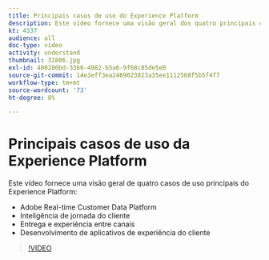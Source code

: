 ```yaml
---
title: Principais casos de uso do Experience Platform
description: Este vídeo fornece uma visão geral dos quatro principais casos de uso do Adobe Experience Platform&mdash;plataforma de dados do cliente em tempo real, inteligência de jornada do cliente, entrega e experiência entre canais, e desenvolvimento de aplicativos de experiência do cliente.
kt: 4337
audience: all
doc-type: video
activity: understand
thumbnail: 32806.jpg
exl-id: 400280bd-3366-4982-b5a6-9f68c85de5e0
source-git-commit: 14e3eff3ea2469023823a35ee1112568f5b5f4f7
workflow-type: tm+mt
source-wordcount: '73'
ht-degree: 8%

---
```


# Principais casos de uso da Experience Platform

Este vídeo fornece uma visão geral de quatro casos de uso principais do Experience Platform:

* Adobe Real-time Customer Data Platform
* Inteligência de jornada do cliente
* Entrega e experiência entre canais
* Desenvolvimento de aplicativos de experiência do cliente

>[!VIDEO](https://video.tv.adobe.com/v/32806?quality=12&learn=on)
